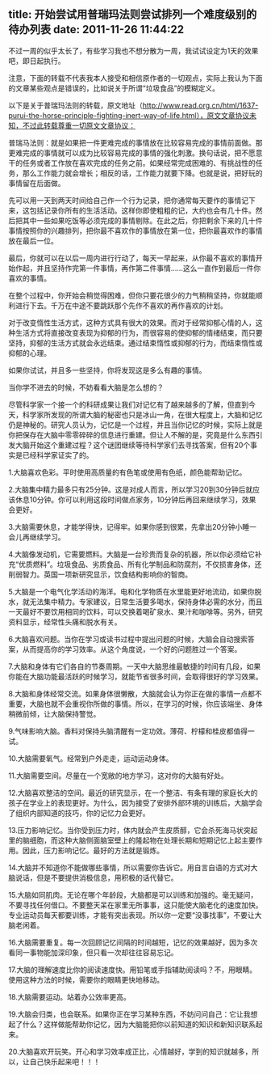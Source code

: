 title: 开始尝试用普瑞玛法则尝试排列一个难度级别的待办列表
date: 2011-11-26 11:44:22
---

不过一周的似乎太长了，有些学习我也不想分散为一周，我试试设定为1天的效果吧，即日起执行。

注意，下面的转载不代表我本人接受和相信原作者的一切观点，实际上我认为下面的文章某些观点是错误的，比如说关于所谓“垃圾食品”的模糊定义。

以下是关于普瑞玛法则的转载，原文地址（http://www.read.org.cn/html/1637-purui-the-horse-principle-fighting-inert-way-of-life.html），原文文章协议未知，不过此转载尊重一切原文文章协议：

普瑞马法则：就是如果把一件更难完成的事情放在比较容易完成的事情前面做。那更难完成的事情就可以成为比较容易完成的事情的强化刺激。换句话说，把不愿意干的任务或者工作放在喜欢完成的任务之前。如果经常完成困难的、有挑战性的任务，那么工作能力就会增长；相反的话，工作能力就要下降。也就是说，把好玩的事情留在后面做。

先可以用一天到两天时间给自己作一个行为记录，把你通常每天要作的事情记下来，这包括记录你所有的生活活动。这样你即使粗粗的记，大约也会有几十件。然后把其中一些如果吃饭等必须完成的事情剔除。在此之后，你把剩余下来的几十件事情按照你的兴趣排列，把你最不喜欢作的事情放在第一位，把你最喜欢作的事情放在最后一位。

最后，你就可以在以后一周内进行行动了，每天一早起来，从你最不喜欢的事情开始作起，并且坚持作完第一件事情，再作第二件事情……这么一直作到最后一件你喜欢的事情。

在整个过程中，你开始会稍觉得困难，但你只要花很少的力气稍稍坚持，你就能顺利进行下去。千万在中途不要跳跃那个先作不喜欢的再作喜欢的计划。

对于改变惰性生活方式，这种方式具有很大的效果。而对于经常抑郁心情的人，这种生活方式将直接改变表现为抑郁的行为，而很容易的使抑郁的情绪结束，而只要坚持，抑郁的生活方式就会永远结束。通过结束惰性或抑郁的行为，而结束惰性或抑郁的心理。

如果你试试，并且多一些坚持，你将发现这是多么有趣的事情。

当你学不进去的时候，不妨看看大脑是怎么想的？

尽管科学家一个接一个的科研成果让我们对记忆有了越来越多的了解，但直到今天，科学家所发现的所谓大脑的秘密也只是冰山一角，在很大程度上，大脑和记忆仍是神秘的。研究人员认为，记忆是一个过程，并且当你记忆的时候，实际上就是你把保存在大脑中零零碎碎的信息进行重建。但让人不解的是，究竟是什么东西引发大脑开始这个重建过程？这个谜团继续等待科学家们去寻找答案，但有20个事实是已经科学家证实了的。

1.大脑喜欢色彩。平时使用高质量的有色笔或使用有色纸，颜色能帮助记忆。

2.大脑集中精力最多只有25分钟。这是对成人而言，所以学习20到30分钟后就应该休息10分钟。你可以利用这段时间做点家务，10分钟后再回来继续学习，效果会更好。

3.大脑需要休息，才能学得快，记得牢。如果你感到很累，先拿出20分钟小睡一会儿再继续学习。

4.大脑像发动机，它需要燃料。大脑是一台珍贵而复杂的机器，所以你必须给它补充“优质燃料”。垃圾食品、劣质食品、所有化学制品和防腐剂，不仅损害身体，还削弱智力。英国一项新研究显示，饮食结构影响你的智商。

5.大脑是一个电气化学活动的海洋。电和化学物质在水里能更好地流动，如果你脱水，就无法集中精力。专家建议，日常生活要多喝水，保持身体必需的水分，而且一天最好不要饮用相同的饮料，可以交换着喝矿泉水、果汁和咖啡等。另外，研究资料显示，经常性头痛和脱水有关。

6.大脑喜欢问题。当你在学习或读书过程中提出问题的时候，大脑会自动搜索答案，从而提高你的学习效率。从这个角度说，一个好的问题胜过一个答案。

7.大脑和身体有它们各自的节奏周期。一天中大脑思维最敏捷的时间有几段，如果你能在大脑功能最活跃的时候学习，就能节省很多时间，会取得很好的学习效果。

8.大脑和身体经常交流。如果身体很懒散，大脑就会认为你正在做的事情一点都不重要，大脑也就不会重视你所做的事情。所以，在学习的时候，你应该端坐、身体稍微前倾，让大脑保持警觉。

9.气味影响大脑。香料对保持头脑清醒有一定功效。薄荷、柠檬和桂皮都值得一试。

10.大脑需要氧气。经常到户外走走，运动运动身体。

11.大脑需要空间。尽量在一个宽敞的地方学习，这对你的大脑有好处。

12.大脑喜欢整洁的空间。最近的研究显示，在一个整洁、有条有理的家庭长大的孩子在学业上的表现更好。为什么，因为接受了安排外部环境的训练后，大脑学会了组织内部知道的技巧，你的记忆力会更好。

13.压力影响记忆。当你受到压力时，体内就会产生皮质醇，它会杀死海马状突起里的脑细胞，而这种大脑侧面脑室壁上的隆起物在处理长期和短期记忆上起主要作用。因此，压力影响记忆。最好的方法就是锻炼。

14.大脑并不知道你不能做哪些事情，所以需要你告诉它。用自言自语的方式对大脑说话，但是不要提供消极信息，用积极的话代替它。

15.大脑如同肌肉。无论在哪个年龄段，大脑都是可以训练和加强的。毫无疑问，不要寻找任何借口。不要整天呆在家里无所事事，这只能使大脑老化的速度加快。专业运动员每天都要训练，才能有突出表现。所以你一定要“没事找事”，不要让大脑老闲着。

16.大脑需要重复。每一次回顾记忆间隔的时间越短，记忆的效果越好，因为多次看同一事物能加深印象，但只看一次却往往容易忘记。

17.大脑的理解速度比你的阅读速度快。用铅笔或手指辅助阅读吗？不，用眼睛。使用这种方法的时候，需要你的眼睛更快地移动。

18.大脑需要运动。站着办公效率更高。

19.大脑会归类，也会联系。如果你正在学习某种东西，不妨问问自己：它让我想起了什么？这样做能帮助你记忆，因为大脑能把你以前知道的知识和新知识联系起来。

20.大脑喜欢开玩笑。开心和学习效率成正比，心情越好，学到的知识就越多，所以，让自己快乐起来吧！！！